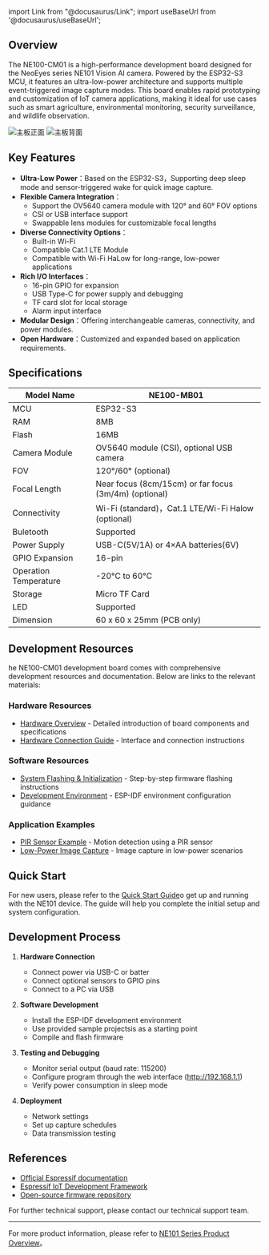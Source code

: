 import Link from "@docusaurus/Link";
import useBaseUrl from '@docusaurus/useBaseUrl';

## Overview

The NE100-CM01 is a high-performance development board designed for the NeoEyes series NE101 Vision AI camera. Powered by the ESP32-S3 MCU, it features an ultra-low-power architecture and supports multiple event-triggered image capture modes. This board enables rapid prototyping and customization of IoT camera applications, making it ideal for use cases such as smart agriculture, environmental monitoring, security surveillance, and wildlife observation.

<div style={{ display: 'grid', gridTemplateColumns: '1fr 1fr', gap: '20px', justifyContent: 'center', alignItems: 'center' }}>
  <img src={useBaseUrl('/img/Board/NE100-MB01_1.png')} alt="主板正面" style={{ height: '300px', objectFit: 'contain', margin: '0 auto' }} />
  <img src={useBaseUrl('/img/Board/NE100-MB01_2.png')} alt="主板背面" style={{ height: '300px', objectFit: 'contain', margin: '0 auto' }} />
</div>

## Key Features

- **Ultra-Low Power**：Based on the ESP32-S3，Supporting deep sleep mode and sensor-triggered wake for quick image capture.
- **Flexible Camera Integration**：
  - Support the OV5640 camera module with 120° and 60° FOV options
  - CSI or USB interface support
  - Swappable lens modules for customizable focal lengths
- **Diverse Connectivity Options**：
  - Built-in Wi-Fi
  - Compatible Cat.1 LTE Module
  - Compatible with Wi-Fi HaLow for long-range, low-power applications
- **Rich I/O Interfaces**：
  - 16-pin GPIO for expansion
  - USB Type-C for power supply and debugging
  - TF card slot for local storage
  - Alarm input interface
- **Modular Design**：Offering interchangeable cameras, connectivity, and power modules.
- **Open Hardware**：Customized and expanded based on application requirements.

## Specifications

| Model Name | NE100-MB01 |
|--------------------|---------------|
| MCU    | ESP32-S3      |
| RAM                | 8MB           |
| Flash              | 16MB          |
| Camera Module     | OV5640 module (CSI), optional USB camera |
| FOV    | 120°/60° (optional) |
| Focal Length   | Near focus (8cm/15cm) or far focus (3m/4m) (optional) |
| Connectivity     | Wi-Fi (standard)，Cat.1 LTE/Wi-Fi Halow (optional) |
| Buletooth         |Supported   |
| Power Supply     | USB-C(5V/1A) or 4×AA batteries(6V) |
| GPIO Expansion    | 16-pin |
| Operation Temperature | -20°C to 60°C |
| Storage            | Micro TF Card|
|LED | Supported     |
| Dimension         | 60 x 60 x 25mm (PCB only)|

## Development Resources

he NE100-CM01 development board comes with comprehensive development resources and documentation. Below are links to the relevant materials:

### Hardware Resources
- [Hardware Overview](./1-Hardware%20Guide/0-Components%20Overview.md) - Detailed introduction of board components and specifications
- [Hardware Connection Guide](./1-Hardware%20Guide/1-Hardware%20Connection.md) - Interface and connection instructions

### Software Resources
- [System Flashing & Initialization](./2-Software%20Guide/1-System%20Flashing%20and%20Initialization.md) -  Step-by-step firmware flashing instructions
- [Development Environment](./2-Software%20Guide/0-Development%20Environment%20Setup.md) - ESP-IDF environment configuration guidance

### Application Examples
- [PIR Sensor Example](./2-Software%20Guide/3-example-pir.md) - Motion detection using a PIR sensor
- [Low-Power Image Capture](../3-Application%20Guide/0-low-power-image-acquisition.md) - Image capture in low-power scenarios

## Quick Start

For new users, please refer to the [Quick Start Guide](../1-Quick%20Start.md)o get up and running with the NE101 device. The guide will help you complete the initial setup and system configuration.

## Development Process

1. **Hardware Connection**
   - Connect power via USB-C or batter
   - Connect optional sensors to GPIO pins
   - Connect to a PC via USB

2. **Software Development**
   - Install the ESP-IDF development environment
   - Use provided sample projectsis as a starting point
   - Compile and flash firmware

3. **Testing and Debugging**
   - Monitor serial output (baud rate: 115200)
   - Configure program through the web interface (http://192.168.1.1)
   - Verify power consumption in sleep mode

4. **Deployment**
   - Network settings
   - Set up capture schedules
   - Data transmission testing

## References

- [Official Espressif documentation](https://www.espressif.com/en/products/socs/esp32-s3) 
- [Espressif IoT Development Framework](https://docs.espressif.com/projects/esp-idf/en/latest/) 
- [Open-source firmware repository](https://github.com/camthink-ai/lowpower_camera/tree/main/bin) 

For further technical support, please contact our technical support team.

---

For more product information, please refer to  [NE101 Series Product Overview](../0-Overview.md)。
